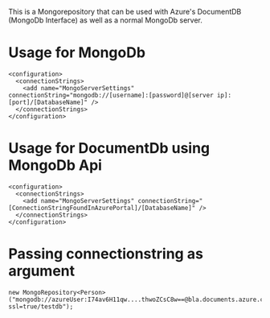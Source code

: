 
This is a Mongorepository that can be used with Azure's DocumentDB (MongoDb Interface) as well as a normal MongoDb server.

# Usage for MongoDb 
```
<configuration>
  <connectionStrings>
    <add name="MongoServerSettings" connectionString="mongodb://[username]:[password]@[server ip]:[port]/[DatabaseName]" />
  </connectionStrings>
</configuration>
```
 

# Usage for DocumentDb using MongoDb Api
```
<configuration>
  <connectionStrings>
    <add name="MongoServerSettings" connectionString="[ConnectionStringFoundInAzurePortal]/[DatabaseName]" />
  </connectionStrings>
</configuration>
```
# Passing connectionstring as argument
```
new MongoRepository<Person>("mongodb://azureUser:I74av6H11qw....thwoZCsC8w==@bla.documents.azure.com:10250/?ssl=true/testdb");
```